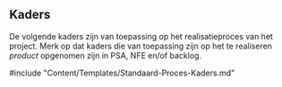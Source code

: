 ## Kaders

De volgende kaders zijn van toepassing op het realisatieproces van het project. Merk op dat kaders die van toepassing zijn op het te realiseren *product* opgenomen zijn in PSA, NFE en/of backlog.

#include "Content/Templates/Standaard-Proces-Kaders.md"